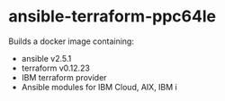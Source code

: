 # ansible-terraform-ppc64le

Builds a docker image containing:
  
  * ansible   v2.5.1
  * terraform v0.12.23
  * IBM terraform provider
  * Ansible modules for IBM Cloud, AIX,  IBM i 

